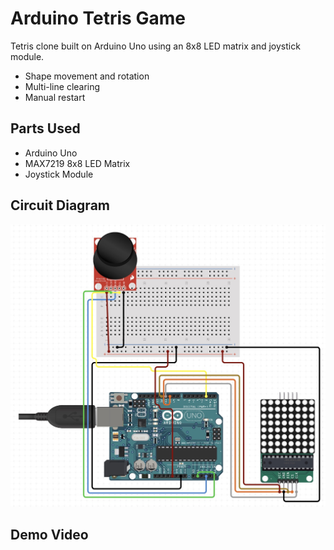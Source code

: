 # Arduino Tetris Game

Tetris clone built on Arduino Uno using an 8x8 LED matrix and joystick module.
- Shape movement and rotation
- Multi-line clearing
- Manual restart


## Parts Used
- Arduino Uno
- MAX7219 8x8 LED Matrix
- Joystick Module


## Circuit Diagram
![Tetris Circuit](tetris_circuit_diagram.jpg)


## Demo Video
